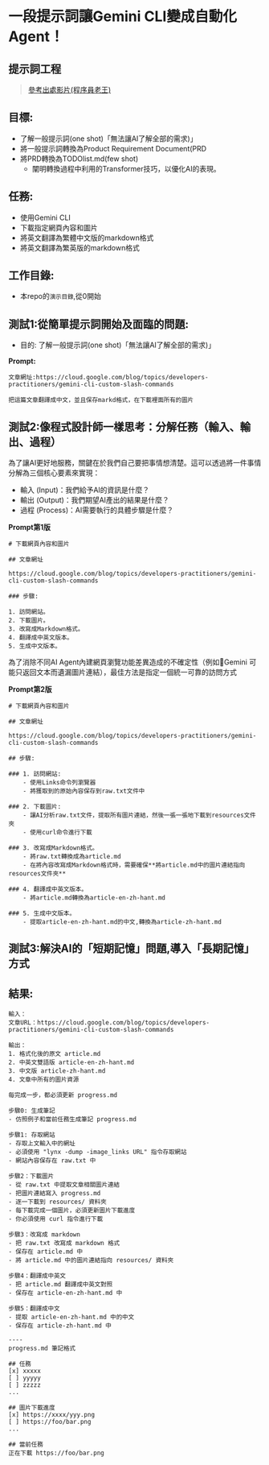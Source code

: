 # 一段提示詞讓Gemini CLI變成自動化Agent！ 
## 提示詞工程
> [參考出處影片(程序員老王)](https://youtu.be/YCswP_xmxu0?si=bk7H_s-ZmF_3rpAY)

## 目標:
- 了解一般提示詞(one shot)「無法讓AI了解全部的需求)」
- 將一般提示詞轉換為Product Requirement Document(PRD
- 將PRD轉換為TODOlist.md(few shot)
	- 闡明轉換過程中利用的Transformer技巧，以優化AI的表現。
## 任務:
- 使用Gemini CLI
- 下載指定網頁內容和圖片
- 將英文翻譯為繁體中文版的markdown格式
- 將英文翻譯為繁英版的markdown格式

## 工作目錄:
- 本repo的`演示目錄`,從0開始

## 測試1:從簡單提示詞開始及面臨的問題:

- 目的: 了解一般提示詞(one shot)「無法讓AI了解全部的需求)」

**Prompt:**

```
文章網址:https://cloud.google.com/blog/topics/developers-practitioners/gemini-cli-custom-slash-commands

把這篇文章翻譯成中文，並且保存markd格式，在下載裡面所有的圖片
```

## 測試2:像程式設計師一樣思考：分解任務（輸入、輸出、過程）

為了讓AI更好地服務，關鍵在於我們自己要把事情想清楚。這可以透過將一件事情分解為三個核心要素來實現：

- 輸入 (Input)：我們給予AI的資訊是什麼？
- 輸出 (Output)：我們期望AI產出的結果是什麼？
- 過程 (Process)：AI需要執行的具體步驟是什麼？

**Prompt第1版**

```
# 下載網頁內容和圖片

## 文章網址

https://cloud.google.com/blog/topics/developers-practitioners/gemini-cli-custom-slash-commands

### 步驟:

1. 訪問網站。
2. 下載圖片。
3. 改寫成Markdown格式。
4. 翻譯成中英文版本。
5. 生成中文版本。
```

為了消除不同AI Agent內建網頁瀏覽功能差異造成的不確定性（例如Gemini 可能只返回文本而遺漏圖片連結），最佳方法是指定一個統一可靠的訪問方式

**Prompt第2版**

```
# 下載網頁內容和圖片

## 文章網址

https://cloud.google.com/blog/topics/developers-practitioners/gemini-cli-custom-slash-commands

## 步驟:

### 1. 訪問網站:
	- 使用Links命令列瀏覽器
	- 將獲取到的原始內容保存到raw.txt文件中
	
### 2. 下載圖片:
	- 讓AI分析raw.txt文件，提取所有圖片連結，然後一張一張地下載到resources文件夾
	- 使用curl命令進行下載
	
### 3. 改寫成Markdown格式。
	- 將raw.txt轉換成為article.md
	- 在將內容改寫成Markdown格式時，需要確保**將article.md中的圖片連結指向resources文件夾**
	
### 4. 翻譯成中英文版本。
	- 將article.md轉換為article-en-zh-hant.md
	
### 5. 生成中文版本。
	- 提取article-en-zh-hant.md的中文,轉換為article-zh-hant.md

```




## 測試3:解決AI的「短期記憶」問題,導入「長期記憶」方式

## 結果:

```
輸入：
文章URL：https://cloud.google.com/blog/topics/developers-practitioners/gemini-cli-custom-slash-commands

輸出：
1. 格式化後的原文 article.md
2. 中英文雙語版 article-en-zh-hant.md
3. 中文版 article-zh-hant.md
4. 文章中所有的圖片資源

每完成一步，都必須更新 progress.md

步驟0: 生成筆記
- 仿照例子和當前任務生成筆記 progress.md

步驟1: 存取網站
- 存取上文輸入中的網址
- 必須使用 "lynx -dump -image_links URL" 指令存取網站
- 網站內容保存在 raw.txt 中

步驟2：下載圖片
- 從 raw.txt 中提取文章相關圖片連結
- 把圖片連結寫入 progress.md
- 逐一下載到 resources/ 資料夾
- 每下載完成一個圖片，必須更新圖片下載進度
- 你必須使用 curl 指令進行下載

步驟3：改寫成 markdown
- 把 raw.txt 改寫成 markdown 格式
- 保存在 article.md 中
- 將 article.md 中的圖片連結指向 resources/ 資料夾

步驟4：翻譯成中英文
- 把 article.md 翻譯成中英文對照
- 保存在 article-en-zh-hant.md 中

步驟5：翻譯成中文
- 提取 article-en-zh-hant.md 中的中文
- 保存在 article-zh-hant.md 中

----
progress.md 筆記格式

## 任務
[x] xxxxx
[ ] yyyyy
[ ] zzzzz
...

## 圖片下載進度
[x] https://xxxx/yyy.png
[ ] https://foo/bar.png
...

## 當前任務
正在下載 https://foo/bar.png
```


